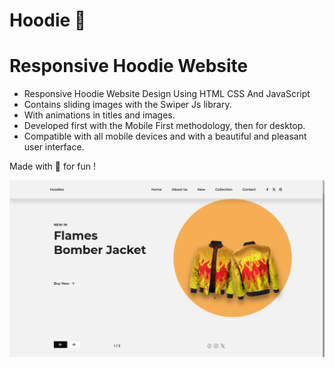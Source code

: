 # Hoodie 🧥

# Responsive Hoodie Website

- Responsive Hoodie Website Design Using HTML CSS And JavaScript
- Contains sliding images with the Swiper Js library.
- With animations in titles and images.
- Developed first with the Mobile First methodology, then for desktop.
- Compatible with all mobile devices and with a beautiful and pleasant user interface.

Made with 💙 for fun ! 

![preview img](/preview.png)
